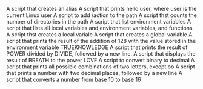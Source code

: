 A script that creates an alias
A script that prints hello user, where user is the current Linux user
A script to add /action to the path
A script thst counts the number of directories in the path
A script that list environment variables
A script that lists all local variables and environment variables, and functions
A script thst creates a local variale
A script that creates a global variable
A script that prints the result of the addition of 128 with the value stored in the environment variable TRUEKNOWLEDGE 
A script that prints the result of POWER divided by DIVIDE, followed by a new line.
A script that displays the result of BREATH to the power LOVE
A script to convert binary to decimal
A script that prints all possible combinations of two letters, except oo
A script that prints a number with two decimal places, followed by a new line
A script that converts a number from base 10 to base 16             
